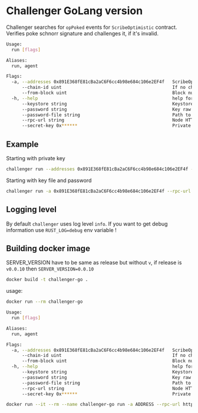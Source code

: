# Challenger GoLang version

Challenger searches for `opPoked` events for `ScribeOptimistic` contract. Verifies poke schnorr signature and challenges it, if it's invalid.

```bash
Usage:
  run [flags]

Aliases:
  run, agent

Flags:
  -a, --addresses 0x891E368fE81cBa2aC6F6cc4b98e684c106e2EF4f   ScribeOptimistic contract address. Example: 0x891E368fE81cBa2aC6F6cc4b98e684c106e2EF4f
      --chain-id uint                                          If no chain_id provided binary will try to get chain_id from given RPC
      --from-block uint                                        Block number to start from. If not provided, binary will try to get it from given RPC
  -h, --help                                                   help for run
      --keystore string                                        Keystore file (NOT FOLDER), path to key .json file. If provided, no need to use --secret-key
      --password string                                        Key raw password as text
      --password-file string                                   Path to key password file
      --rpc-url string                                         Node HTTP RPC_URL, normally starts with https://****
      --secret-key 0x******                                    Private key in format 0x****** or `*******`. If provided, no need to use --keystore
```


## Example

Starting with private key

```bash
challenger run --addresses 0x891E368fE81cBa2aC6F6cc4b98e684c106e2EF4f --rpc-url http://localhost:3334 --secret-key 0x******
```

Starting with key file and password

```bash
challenger run -a 0x891E368fE81cBa2aC6F6cc4b98e684c106e2EF4f --rpc-url http://localhost:3334 --keystore /path/to/key.json --password-file /path/to/file
```

## Logging level

By default `challenger` uses log level `info`.
If you want to get debug information use `RUST_LOG=debug` env variable !


## Building docker image

SERVER_VERSION have to be same as release but without `v`, if release is `v0.0.10` then `SERVER_VERSION=0.0.10`

```bash
docker build -t challenger-go .
```

usage:

```bash
docker run --rm challenger-go

Usage:
  run [flags]

Aliases:
  run, agent

Flags:
  -a, --addresses 0x891E368fE81cBa2aC6F6cc4b98e684c106e2EF4f   ScribeOptimistic contract address. Example: 0x891E368fE81cBa2aC6F6cc4b98e684c106e2EF4f
      --chain-id uint                                          If no chain_id provided binary will try to get chain_id from given RPC
      --from-block uint                                        Block number to start from. If not provided, binary will try to get it from given RPC
  -h, --help                                                   help for run
      --keystore string                                        Keystore file (NOT FOLDER), path to key .json file. If provided, no need to use --secret-key
      --password string                                        Key raw password as text
      --password-file string                                   Path to key password file
      --rpc-url string                                         Node HTTP RPC_URL, normally starts with https://****
      --secret-key 0x******                                    Private key in format 0x****** or `*******`. If provided, no need to use --keystore
```

```bash
docker run --it --rm --name challenger-go run -a ADDRESS --rpc-url http://localhost:3334 --secret-key asdfasdfas
```